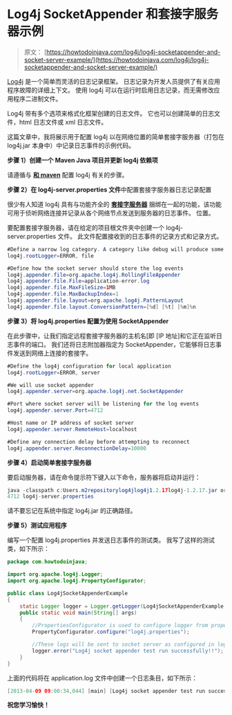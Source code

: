 # Log4j SocketAppender 和套接字服务器示例

> 原文： [https://howtodoinjava.com/log4j/log4j-socketappender-and-socket-server-example/](https://howtodoinjava.com/log4j/log4j-socketappender-and-socket-server-example/)

[Log4j](//howtodoinjava.com/category/frameworks/log4j/ "log4j tutorials") 是一个简单而灵活的日志记录框架。 日志记录为开发人员提供了有关应用程序故障的详细上下文。 使用 log4j 可以在运行时启用日志记录，而无需修改应用程序二进制文件。

Log4j 带有多个选项来格式化框架创建的日志文件。 它也可以创建简单的日志文件，html 日志文件或 xml 日志文件。

这篇文章中，我将展示用于配置 log4j 以在网络位置的简单套接字服务器（打包在 log4j.jar 本身中）中记录日志事件的示例代码。

**步骤 1）创建一个 Maven Java 项目并更新 log4j 依赖项**

请遵循与 **[和 maven](//howtodoinjava.com/log4j/how-to-configure-log4j-using-maven/ "How to configure log4j using maven")** 配置 log4j 有关的步骤。

**步骤 2）在 log4j-server.properties 文件**中配置套接字服务器日志记录配置

很少有人知道 log4j 具有与功能齐全的 [**套接字服务器**](https://logging.apache.org/log4j/1.2/apidocs/org/apache/log4j/net/SocketServer.html "Log4j Socket Server") 捆绑在一起的功能，该功能可用于侦听网络连接并记录从各个网络节点发送到服务器的日志事件。 位置。

要配置套接字服务器，请在给定的项目根文件夹中创建一个 log4j-server.properties 文件。 此文件配置接收到的日志事件的记录方式和记录方式。

```java
#Define a narrow log category. A category like debug will produce some extra logs also from server itself
log4j.rootLogger=ERROR, file

#Define how the socket server should store the log events
log4j.appender.file=org.apache.log4j.RollingFileAppender
log4j.appender.file.File=application-error.log
log4j.appender.file.MaxFileSize=1MB
log4j.appender.file.MaxBackupIndex=1
log4j.appender.file.layout=org.apache.log4j.PatternLayout
log4j.appender.file.layout.ConversionPattern=[%d] [%t] [%m]%n
```

**步骤 3）将 log4j.properties 配置为使用 SocketAppender** 

在此步骤中，让我们指定远程套接字服务器的主机名[即 [IP 地址]和它正在监听日志事件的端口。 我们还将日志附加器指定为 SocketAppender，它能够将日志事件发送到网络上连接的套接字。

```java
#Define the log4j configuration for local application
log4j.rootLogger=ERROR, server

#We will use socket appender
log4j.appender.server=org.apache.log4j.net.SocketAppender

#Port where socket server will be listening for the log events
log4j.appender.server.Port=4712

#Host name or IP address of socket server
log4j.appender.server.RemoteHost=localhost

#Define any connection delay before attempting to reconnect
log4j.appender.server.ReconnectionDelay=10000
```

**步骤 4）启动简单套接字服务器**

要启动服务器，请在命令提示符下键入以下命令，服务器将启动并运行：

```java
java -classpath c:Users.m2repositorylog4jlog4j1.2.17log4j-1.2.17.jar org.apache.log4j.net.SimpleSocketServer
4712 log4j-server.properties
```

请不要忘记在系统中指定 log4j.jar 的正确路径。

**步骤 5）测试应用程序**

编写一个配置 log4j.properties 并发送日志事件的测试类。 我写了这样的测试类，如下所示：

```java
package com.howtodoinjava;

import org.apache.log4j.Logger;
import org.apache.log4j.PropertyConfigurator;

public class Log4jSocketAppenderExample
{
	static Logger logger = Logger.getLogger(Log4jSocketAppenderExample.class);
	public static void main(String[] args)
	{
		//PropertiesConfigurator is used to configure logger from properties file
		PropertyConfigurator.configure("log4j.properties");

		//These logs will be sent to socket server as configured in log4j.xml
		logger.error("Log4j socket appender test run successfully!!");
	}
}

```

上面的代码将在 application.log 文件中创建一个日志条目，如下所示：

```java
[2013-04-09 09:00:34,044] [main] [Log4j socket appender test run successfully!!]
```

**祝您学习愉快！**